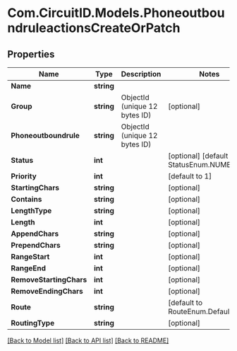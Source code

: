 
# Com.CircuitID.Models.PhoneoutboundruleactionsCreateOrPatch

## Properties

Name | Type | Description | Notes
------------ | ------------- | ------------- | -------------
**Name** | **string** |  | 
**Group** | **string** | ObjectId (unique 12 bytes ID) | [optional] 
**Phoneoutboundrule** | **string** | ObjectId (unique 12 bytes ID) | 
**Status** | **int** |  | [optional] [default to StatusEnum.NUMBER_1]
**Priority** | **int** |  | [default to 1]
**StartingChars** | **string** |  | [optional] 
**Contains** | **string** |  | [optional] 
**LengthType** | **string** |  | [optional] 
**Length** | **int** |  | [optional] 
**AppendChars** | **string** |  | [optional] 
**PrependChars** | **string** |  | [optional] 
**RangeStart** | **int** |  | [optional] 
**RangeEnd** | **int** |  | [optional] 
**RemoveStartingChars** | **int** |  | [optional] 
**RemoveEndingChars** | **int** |  | [optional] 
**Route** | **string** |  | [default to RouteEnum.Default]
**RoutingType** | **string** |  | [optional] 

[[Back to Model list]](../README.md#documentation-for-models)
[[Back to API list]](../README.md#documentation-for-api-endpoints)
[[Back to README]](../README.md)

